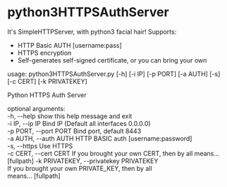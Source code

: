 # python3HTTPSAuthServer
It's SimpleHTTPServer, with python3 facial hair!
Supports:
  - HTTP Basic AUTH   [username:pass]
  - HTTPS encryption
  - Self-generates self-signed certificate, or you can bring your own


usage: python3HTTPSAuthServer.py [-h] [-i IP] [-p PORT] [-a AUTH] [-s]  
                                 [-c CERT] [-k PRIVATEKEY]  
  
Python HTTPS Auth Server  
  
optional arguments:    
-h, --help            show this help message and exit  
-i IP, --ip IP        Bind IP (Default all interfaces 0.0.0.0)  
-p PORT, --port PORT  Bind port, default 8443  
-a AUTH, --auth AUTH  HTTP BASIC auth [username:password]  
-s, --https           Use HTTPS  
-c CERT, --cert CERT  If you brought your own CERT, then by all means...  
                       [fullpath]   -k PRIVATEKEY, --privatekey PRIVATEKEY  
                       If you brought your own PRIVATE_KEY, then by all  
                       means... [fullpath]  
  
  







